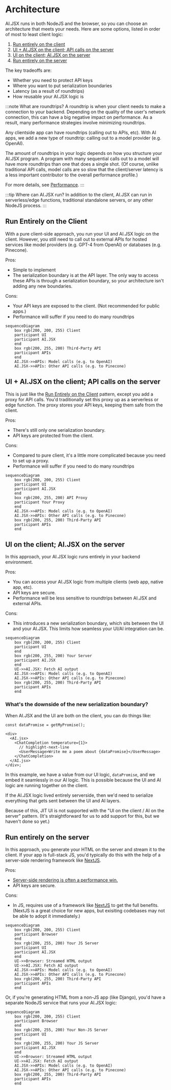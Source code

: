 # Architecture

AI.JSX runs in both NodeJS and the browser, so you can choose an architecture that meets your needs. Here are some options, listed in order of most to least client logic:

1. [Run entirely on the client](#run-entirely-on-the-client)
1. [UI + AI.JSX on the client; API calls on the server](#ui--aijsx-on-the-client-api-calls-on-the-server)
1. [UI on the client; AI.JSX on the server](#ui-on-the-client-aijsx-on-the-server)
1. [Run entirely on the server](#run-entirely-on-the-server)

The key tradeoffs are:

- Whether you need to protect API keys
- Where you want to put serialization boundaries
- Latency (as a result of roundtrips)
- How reusable your AI.JSX logic is

:::note What are roundtrips?
A roundtrip is when your client needs to make a connection to your backend. Depending on the quality of the user's network connection, this can have a big negative impact on performance. As a result, many performance strategies involve minimizing roundtrips.

Any clientside app can have roundtrips (calling out to APIs, etc). With AI apps, we add a new type of roundtrip: calling out to a model provider (e.g. OpenAI).

The amount of roundtrips in your logic depends on how you structure your AI.JSX program. A program with many sequential calls out to a model will have more roundtrips than one that does a single shot. (Of course, unlike traditional API calls, model calls are so slow that the client/server latency is a less important contributor to the overall performance profile.)

For more details, see [Performance](./performance.md).
:::

:::tip Where can AI.JSX run?
In addition to the client, AI.JSX can run in serverless/edge functions, traditional standalone servers, or any other NodeJS process.
:::

## Run Entirely on the Client

With a pure client-side approach, you run your UI and AI.JSX logic on the client. However, you still need to call out to external APIs for hosted services like model providers (e.g. GPT-4 from OpenAI) or databases (e.g. Pinecone).

Pros:

- Simple to implement
- The serialization boundary is at the API layer. The only way to access these APIs is through a serialization boundary, so your architecture isn't adding any new boundaries.

Cons:

- Your API keys are exposed to the client. (Not recommended for public apps.)
- Performance will suffer if you need to do many roundtrips

```mermaid
sequenceDiagram
    box rgb(200, 200, 255) Client
    participant UI
    participant AI.JSX
    end
    box rgb(200, 255, 200) Third-Party API
    participant APIs
    end
    AI.JSX->>APIs: Model calls (e.g. to OpenAI)
    AI.JSX->>APIs: Other API calls (e.g. to Pinecone)
```

## UI + AI.JSX on the client; API calls on the server

This is just like the [Run Entirely on the Client](#run-entirely-on-the-client) pattern, except you add a proxy for API calls. You'd traditionally set this proxy up as a serverless or edge function. The proxy stores your API keys, keeping them safe from the client.

Pros:

- There's still only one serialization boundary.
- API keys are protected from the client.

Cons:

- Compared to pure client, it's a little more complicated because you need to set up a proxy.
- Performance will suffer if you need to do many roundtrips

```mermaid
sequenceDiagram
    box rgb(200, 200, 255) Client
    participant UI
    participant AI.JSX
    end
    box rgb(200, 255, 200) API Proxy
    participant Your Proxy
    end
    AI.JSX->>APIs: Model calls (e.g. to OpenAI)
    AI.JSX->>APIs: Other API calls (e.g. to Pinecone)
    box rgb(200, 255, 200) Third-Party API
    participant APIs
    end
```

## UI on the client; AI.JSX on the server

In this approach, your AI.JSX logic runs entirely in your backend environment.

Pros:

- You can access your AI.JSX logic from multiple clients (web app, native app, etc).
- API keys are secure.
- Performance will be less sensitive to roundtrips between AI.JSX and external APIs.

Cons:

- This introduces a new serialization boundary, which sits between the UI and your AI.JSX. This limits how seamless your UI/AI integration can be.

```mermaid
sequenceDiagram
    box rgb(200, 200, 255) Client
    participant UI
    end
    box rgb(200, 255, 200) Your Server
    participant AI.JSX
    end
    UI->>AI.JSX: Fetch AI output
    AI.JSX->>APIs: Model calls (e.g. to OpenAI)
    AI.JSX->>APIs: Other API calls (e.g. to Pinecone)
    box rgb(200, 255, 200) Third-Party API
    participant APIs
    end
```

### What's the downside of the new serialization boundary?

When AI.JSX and the UI are both on the client, you can do things like:

```tsx
const dataPromise = getMyPromise();

<div>
  <AI.jsx>
    <ChatCompletion temperature={1}>
      // highlight-next-line
      <UserMessage>Write me a poem about {dataPromise}</UserMessage>
    </ChatCompletion>
  </AI.jsx>
</div>;
```

In this example, we have a value from our UI logic, `dataPromise`, and we embed it seamlessly in our AI logic. This is possible because the UI and AI logic are running together on the client.

If the AI.JSX logic lived entirely serverside, then we'd need to serialize everything that gets sent between the UI and AI layers.

Because of this, JIT UI is not supported with the "UI on the client / AI on the server" pattern. (It's straightforward for us to add support for this, but we haven't done so yet.)

## Run entirely on the server

In this approach, you generate your HTML on the server and stream it to the client. If your app is full-stack JS, you'd typically do this with the help of a server-side rendering framework like [NextJS](https://nextjs.org/).

Pros:

- [Server-side rendering is often a performance win.](https://nextjs.org/docs/getting-started/react-essentials)
- API keys are secure.

Cons:

- In JS, requires use of a framework like [NextJS](https://nextjs.org/) to get the full benefits. (NextJS is a great choice for new apps, but exisiting codebases may not be able to adopt it immediately.)

```mermaid
sequenceDiagram
    box rgb(200, 200, 255) Client
    participant Browser
    end
    box rgb(200, 255, 200) Your JS Server
    participant UI
    participant AI.JSX
    end
    UI->>Browser: Streamed HTML output
    UI->>AI.JSX: Fetch AI output
    AI.JSX->>APIs: Model calls (e.g. to OpenAI)
    AI.JSX->>APIs: Other API calls (e.g. to Pinecone)
    box rgb(200, 255, 200) Third-Party API
    participant APIs
    end
```

Or, if you're generating HTML from a non-JS app (like Django), you'd have a separate NodeJS service that runs your AI.JSX logic:

```mermaid
sequenceDiagram
    box rgb(200, 200, 255) Client
    participant Browser
    end
    box rgb(200, 255, 200) Your Non-JS Server
    participant UI
    end
    box rgb(200, 255, 200) Your JS Server
    participant AI.JSX
    end
    UI->>Browser: Streamed HTML output
    UI->>AI.JSX: Fetch AI output
    AI.JSX->>APIs: Model calls (e.g. to OpenAI)
    AI.JSX->>APIs: Other API calls (e.g. to Pinecone)
    box rgb(200, 255, 200) Third-Party API
    participant APIs
    end
```
